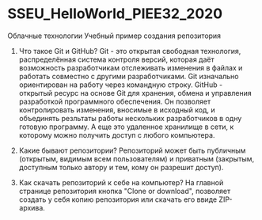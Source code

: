 # SSEU_HelloWorld_PIEE32_2020
Облачные технологии
Учебный пример создания репозитория

1. Что такое Git и GitHub?
Git -  это открытая свободная технология, распределённая система контроля версий, которая даёт возможность разработчикам отслеживать изменения в файлах и работать совместно с другими разработчиками.
Git изначально ориентирован на работу через командную строку.
GitHub - открытый ресурс на основе Git для хранения, обмена и управления разработкой программного обеспечения. Он позволяет контролировать изменения, вносимые в исходный код, и объединять резльтаты работы нескольких разработчиков в одну готовую программу.
А еще это удаленное хранилище в сети, к которому можно получить доступ с любого компьютера.

2. Какие бывают репозитории?
Репозиторий может быть публичным (открытым, видимым всем пользователям) и приватным (закрытым, доступным только автору и тем, кому он разрешит доступ).

3. Как скачать репозиторий к себе на компьютер?
На главной  странице репозитория кнопка "Clone or download", позволяет создать у себя копию репозитория или скачать его ввиде ZIP-архива.


